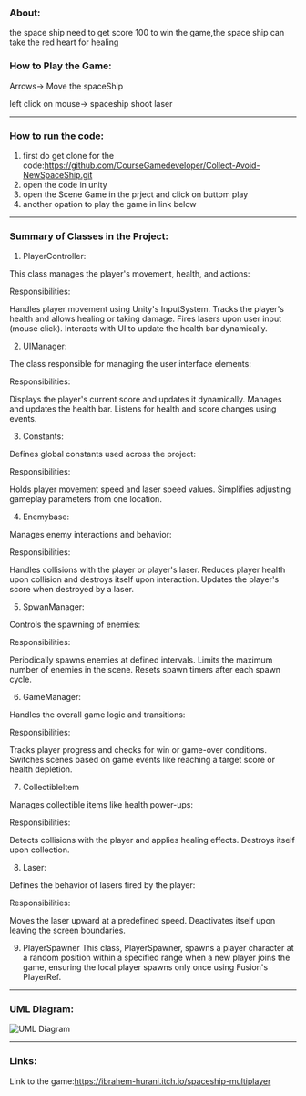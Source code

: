 ### About:
the space ship need to get score 100 to win the game,the space ship can take the red heart for healing 
### How to Play the Game:
Arrows-> Move the spaceShip

left click on mouse-> spaceship shoot laser

---
### How to run the code:
1. first do get clone for the code:https://github.com/CourseGamedeveloper/Collect-Avoid-NewSpaceShip.git
2. open the code in unity
3. open the Scene Game in the prject and click on buttom play
4. another opation to play the game in link below
---
### Summary of Classes in the Project:
1. PlayerController:

 This class manages the player's movement, health, and actions:

Responsibilities:

 Handles player movement using Unity's InputSystem.
 Tracks the player's health and allows healing or taking damage.
 Fires lasers upon user input (mouse click).
 Interacts with UI to update the health bar dynamically.

2. UIManager:

 The class responsible for managing the user interface elements:

Responsibilities:

 Displays the player's current score and updates it dynamically.
 Manages and updates the health bar.
 Listens for health and score changes using events.

3. Constants:

 Defines global constants used across the project:

 Responsibilities:

 Holds player movement speed and laser speed values.
 Simplifies adjusting gameplay parameters from one location.

4. Enemybase:

 Manages enemy interactions and behavior:

 Responsibilities:

 Handles collisions with the player or player's laser.
 Reduces player health upon collision and destroys itself upon interaction.
 Updates the player's score when destroyed by a laser.

5. SpwanManager:

 Controls the spawning of enemies:

 Responsibilities:

 Periodically spawns enemies at defined intervals.
 Limits the maximum number of enemies in the scene.
 Resets spawn timers after each spawn cycle.

6. GameManager:

 Handles the overall game logic and transitions:

 Responsibilities:
 
 Tracks player progress and checks for win or game-over conditions.
 Switches scenes based on game events like reaching a target score or health depletion.

7. CollectibleItem

 Manages collectible items like health power-ups:

 Responsibilities:

 Detects collisions with the player and applies healing effects.
 Destroys itself upon collection.

8. Laser:

Defines the behavior of lasers fired by the player:

Responsibilities:

Moves the laser upward at a predefined speed.
Deactivates itself upon leaving the screen boundaries.

9. PlayerSpawner
This class, PlayerSpawner, spawns a player character at a random position within a specified range when a new player joins the game, ensuring the local player spawns only once using Fusion's PlayerRef.
--- 
### UML Diagram:
![UML Diagram ](https://github.com/user-attachments/assets/401e171e-917e-4886-807f-b98560d4dead)

---
### Links:
Link to the game:https://ibrahem-hurani.itch.io/spaceship-multiplayer
